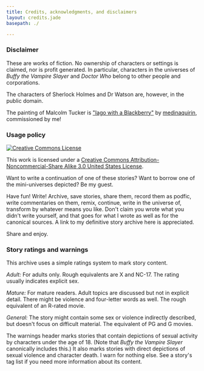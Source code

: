 ```yaml
---
title: Credits, acknowledgments, and disclaimers
layout: credits.jade
basepath: ./

---
```

### Disclaimer

These are works of fiction. No ownership of characters or settings is claimed, nor is profit generated. In particular, characters in the universes of <i>Buffy the Vampire Slayer</i> and <i>Doctor Who</i> belong to other people and corporations.

The characters of Sherlock Holmes and Dr Watson are, however, in the public domain.

The painting of Malcolm Tucker is <a href="http://medinaquirin.deviantart.com/art/Iago-with-a-Blackberry-551767170">"Iago with a Blackberry"</a> by <a href="http://medinaquirin.deviantart.com/">medinaquirin</a>, commissioned by me!

<h3>Usage policy</h3>

<a rel="license" href="http://creativecommons.org/licenses/by-nc-sa/3.0/us/"><img alt="Creative Commons License" style="border-width:0" src="css/creative_commons_88x31.png" /></a>

This <span xmlns:dc="http://purl.org/dc/elements/1.1/" href="http://purl.org/dc/dcmitype/Text" rel="dc:type">work</span> is licensed under a <a rel="license" href="http://creativecommons.org/licenses/by-nc-sa/3.0/us/">Creative Commons Attribution-Noncommercial-Share Alike 3.0 United States License</a>.

Want to write a continuation of one of these stories? Want to borrow one of the mini-universes depicted? Be my guest.

Have fun! Write! Archive, save stories, share them, record them as podfic, write commentaries on them, remix, continue, write in the universe of, transform by whatever means you like. Don't claim you wrote what you didn't write yourself, and that goes for what I wrote as well as for the canonical sources. A link to my definitive story archive here is appreciated.

Share and enjoy.

<h3 name='ratings'>Story ratings and warnings</h3>

This archive uses a simple ratings system to mark story content.

*Adult:* For adults only. Rough equivalents are X and NC-17. The rating usually indicates explicit sex.

*Mature:* For mature readers. Adult topics are discussed but not in explicit detail. There might be violence and four-letter words as well. The rough equivalent of an R-rated movie.

*General:* The story might contain some sex or violence indirectly described, but doesn't focus on difficult material. The equivalent of PG and G movies.

The warnings header marks stories that contain depictions of sexual activity by characters under the age of 18. (Note that <i>Buffy the Vampire Slayer</i> canonically includes this.) It also marks stories with direct depictions of sexual violence and character death. I warn for nothing else. See a story's tag list if you need more information about its content.

